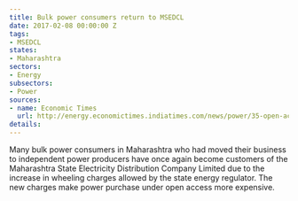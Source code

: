 ```yaml
---
title: Bulk power consumers return to MSEDCL
date: 2017-02-08 00:00:00 Z
tags:
- MSEDCL
states:
- Maharashtra
sectors:
- Energy
subsectors:
- Power
sources:
- name: Economic Times
  url: http://energy.economictimes.indiatimes.com/news/power/35-open-access-companies-return-to-maharashtra-power-discoms-fold/56979642
details: 
---
```


Many bulk power consumers in Maharashtra who had moved their business to independent power producers have once again become customers of the Maharashtra State Electricity Distribution Company Limited due to the increase in wheeling charges allowed by the state energy regulator. The new charges make power purchase under open access more expensive.
